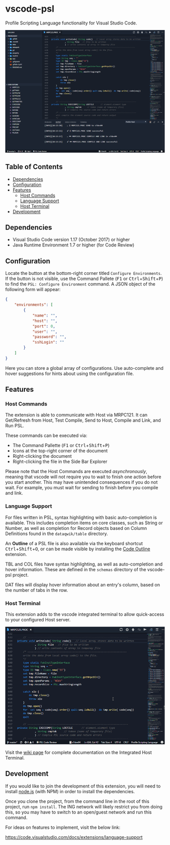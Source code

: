 # vscode-psl

Profile Scripting Language functionality for Visual Studio Code.

![editor](https://raw.githubusercontent.com/tipleagame/vscode-psl-images/master/images/editor.png)

## Table of Contents

- [Dependencies](#dependencies)
- [Configuration](#configuration)
- [Features](#features)
	- [Host Commands](#host-commands)
	- [Language Support](#language-support)
	- [Host Terminal](#host-terminal)
- [Development](#development)


## Dependencies
* Visual Studio Code version 1.17 (October 2017) or higher 
* Java Runtime Environment 1.7 or higher (for Code Review)

## Configuration

Locate the button at the bottom-right corner titled `Configure Environments`. If the button is not visible, use the Command Pallete (<kbd>F1</kbd> or <kbd>Ctrl</kbd>+<kbd>Shift</kbd>+<kbd>P</kbd>) to find the `PSL: Configure Environment` command. A JSON object of the following form will appear:
```json
{
	"environments": [
		{
			"name": "",
			"host": "",
			"port": 0,
			"user": "",
			"password": "",
			"sshLogin": ""
		}
	]
}
```
Here you can store a global array of configurations. Use auto-complete and hover suggestions for hints about using the configuration file.

## Features

### Host Commands

The extension is able to communicate with Host via MRPC121. It can Get/Refresh from Host, Test Compile, Send to Host, Compile and Link, and Run PSL. 

These commands can be executed via:
*  The Command Pallette (<kbd>F1</kbd> or <kbd>Ctrl</kbd>+<kbd>Shift</kbd>+<kbd>P</kbd>)
*  Icons at the top-right corner of the document
*  Right-clicking the document
*  Right-clicking the file in the Side Bar Explorer

Please note that the Host Commands are executed *asynchronously*, meaning that vscode will not require you to wait to finish one action before you start another. This may have unintended consequences if you do not wait. For example, you must wait for sending to finish before you compile and link.

### Language Support

For files written in PSL, syntax highlighting with basic auto-completion is available. This includes completion items on core classes, such as String or Number, as well as completion for Record objects based on Column Definitions found in the `dataqwik/table` directory.

An **Outline** of a PSL file is also available via the keyboard shortcut <kbd>Ctrl</kbd>+<kbd>Shift</kbd>+<kbd>O</kbd>, or can be made visible by installing the [Code Outline](https://marketplace.visualstudio.com/items?itemName=patrys.vscode-code-outline) extension.

TBL and COL files have syntax highlighting, as well as auto-completion and hover information. These are defined in the `schemas` directory of the vscode-psl project.

DAT files will display hover information about an entry's column, based on the number of tabs in the row.

### Host Terminal

This extension adds to the vscode integrated terminal to allow quick-access to your configured Host server.

![terminal](https://raw.githubusercontent.com/tipleagame/vscode-psl-images/master/images/terminal.gif)

Visit the [wiki page](https://gitlab.ing.net/ProfileNL/vscode-psl/wikis/features/integrated-terminal) for complete documentation on the Integrated Host Terminal.

## Development

If you would like to join the development of this extension, you will need to install [node.js](https://nodejs.org/en/) (with NPM) in order to install the dependencies.

Once you clone the project, from the command line in the root of this project, run `npm install`. The ING network will likely restrict you from doing this, so you may have to switch to an open/guest network and run this command.

For ideas on features to implement, visit the below link:

https://code.visualstudio.com/docs/extensions/language-support

